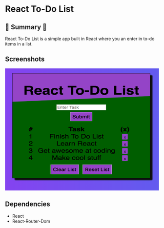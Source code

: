 # React To-Do List

## :round_pushpin: Summary :round_pushpin:

React To-Do List is a simple app built in React where you an enter in to-do items in a list.   
## Screenshots
<img src="https://github.com/chrisliew/react-to-do/blob/master/docs/1.png" height="400px" width="1200px">

## Dependencies

* React
* React-Router-Dom

